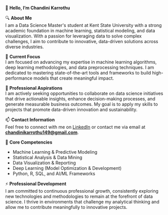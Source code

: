 👋 **Hello, I’m Chandini Karrothu**

🔍 **About Me**  
I am a Data Science Master's student at Kent State University with a strong academic foundation in machine learning, statistical modeling, and data visualization. With a passion for leveraging data to solve complex challenges, I aim to contribute to innovative, data-driven solutions across diverse industries.

🌱 **Current Focus**  
I am focused on advancing my expertise in machine learning algorithms, deep learning methodologies, and data preprocessing techniques. I am dedicated to mastering state-of-the-art tools and frameworks to build high-performance models that create meaningful impact.

💼 **Professional Aspirations**  
I am actively seeking opportunities to collaborate on data science initiatives that drive actionable insights, enhance decision-making processes, and generate measurable business outcomes. My goal is to apply my skills to projects that promote data-driven innovation and sustainability.

📫 **Contact Information**  
Feel free to connect with me on [LinkedIn](https://www.linkedin.com/in/chandini-karrothu-1469b1206) or contact me via email at **chandinikarrothu149@gmail.com**.

🔑 **Core Competencies**  
- Machine Learning & Predictive Modeling  
- Statistical Analysis & Data Mining  
- Data Visualization & Reporting  
- Deep Learning (Model Optimization & Development)  
- Python, R, SQL, and AI/ML Frameworks

⚡ **Professional Development**  
I am committed to continuous professional growth, consistently exploring new technologies and methodologies to remain at the forefront of data science. I thrive in environments that challenge my analytical thinking and allow me to contribute meaningfully to innovative projects.

